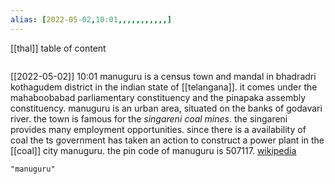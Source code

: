 ```yaml
---
alias: [2022-05-02,10:01,,,,,,,,,,,]
---
```

[[thal]]
table of content
```toc
```

[[2022-05-02]] 10:01
manuguru is a census town and mandal in bhadradri kothagudem district in the indian state of [[telangana]]. it comes under the mahaboobabad parliamentary constituency and the pinapaka assembly constituency. manuguru is an urban area, situated on the banks of godavari river. the town is famous for the *singareni coal mines*. the singareni provides many employment opportunities. since there is a availability of coal the ts government has taken an action to construct a power plant in the [[coal]] city manuguru. the pin code of manuguru is 507117.
[wikipedia](https://en.wikipedia.org/wiki/manuguru)
```query
"manuguru"
```